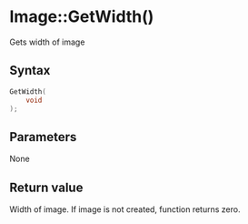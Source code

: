 # Image::GetWidth()

Gets width of image

## Syntax

```cpp
GetWidth(
    void
);
```

## Parameters

None

## Return value

Width of image. If image is not created, function returns zero.

